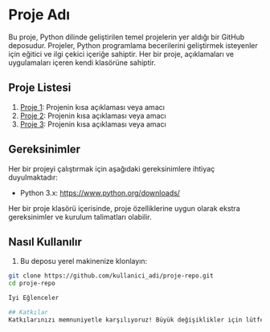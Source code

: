 # Proje Adı

Bu proje, Python dilinde geliştirilen temel projelerin yer aldığı bir GitHub deposudur. Projeler, Python programlama becerilerini geliştirmek isteyenler için eğitici ve ilgi çekici içeriğe sahiptir. Her bir proje, açıklamaları ve uygulamaları içeren kendi klasörüne sahiptir.

## Proje Listesi

1. [Proje 1](proje1/): Projenin kısa açıklaması veya amacı
2. [Proje 2](proje2/): Projenin kısa açıklaması veya amacı
3. [Proje 3](proje3/): Projenin kısa açıklaması veya amacı

## Gereksinimler

Her bir projeyi çalıştırmak için aşağıdaki gereksinimlere ihtiyaç duyulmaktadır:

- Python 3.x: https://www.python.org/downloads/

Her bir proje klasörü içerisinde, proje özelliklerine uygun olarak ekstra gereksinimler ve kurulum talimatları olabilir.

## Nasıl Kullanılır

1. Bu deposu yerel makinenize klonlayın:

```bash
git clone https://github.com/kullanici_adi/proje-repo.git
cd proje-repo

İyi Eğlenceler

## Katkılar
Katkılarınızı memnuniyetle karşılıyoruz! Büyük değişiklikler için lütfen önce bir konu (issue) açarak tartışın.
